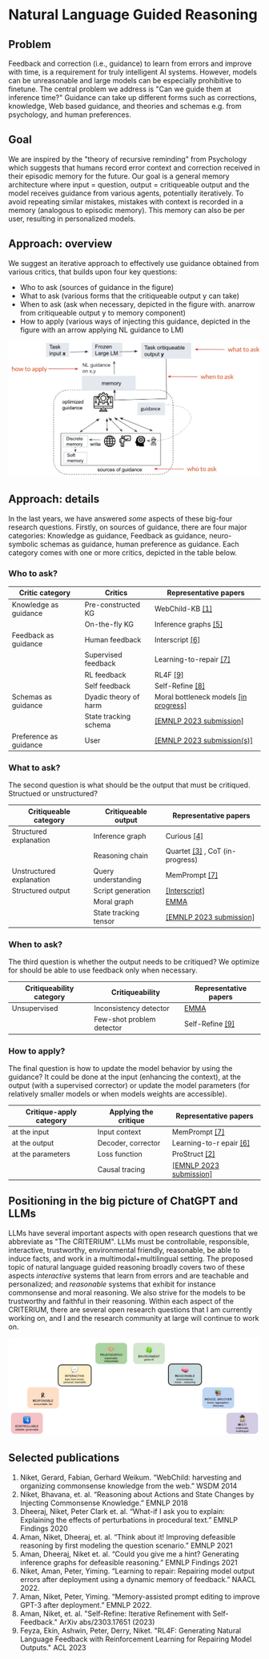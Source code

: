 # Natural Language Guided Reasoning


## Problem
Feedback and correction (i.e., guidance) to learn from errors and improve with time, is a requirement for truly intelligent AI systems. However, models can be unreasonable and large models can be especially prohibitive to finetune. The central problem we address is "Can we guide them at inference time?" Guidance can take up different forms such as corrections, knowledge, Web based guidance, and theories and schemas e.g. from psychology, and human preferences. 

## Goal
We are inspired by the "theory of recursive reminding" from Psychology which suggests that humans record error context and correction received in their episodic memory for the future. Our goal is a general memory architecture where input = question, output = critiqueable output and the model receives guidance from various agents, potentially iteratively. To avoid repeating similar mistakes, mistakes with context is recorded in a memory (analogous to episodic memory). This memory can also be per user, resulting in personalized models.

## Approach: overview
We suggest an iterative approach to effectively use guidance obtained from various critics, that builds upon four key questions:
- Who to ask (sources of guidance in the figure)
- What to ask (various forms that the critiqueable output y can take)
- When to ask (ask when necessary, depicted in the figure with. anarrow from critiqueable output y to memory component)
- How to apply (various ways of injecting this guidance, depicted in the figure with an arrow applying NL guidance to LM)


![NL Guided Reasoning](https://raw.githubusercontent.com/nikett/about/main/nl-guided-reasoning-annotated.jpg)


## Approach: details
In the last years, we have answered _some_ aspects of these big-four research questions. Firstly, on sources of guidance, there are four major categories: Knowledge as guidance, Feedback as guidance, neuro-symbolic schemas as guidance, human preference as guidance. Each category comes with one or more critics, depicted in the table below. 

### Who to ask?
|Critic category        | Critics                 | Representative papers     |
|---                    |---                      |---                        |
|Knowledge as guidance  |Pre-constructed KG       | WebChild-KB [[1]](https://www.mpi-inf.mpg.de/departments/databases-and-information-systems/research/yago-naga/commonsense/webchild)       |
|                       |On-the-fly KG            | Inference graphs [[5]](https://aclanthology.org/2021.findings-acl.456.pdf)  |
|Feedback as guidance   |Human feedback           | Interscript [[6]](https://www.semanticscholar.org/paper/Interscript%3A-A-dataset-for-interactive-learning-of-Tandon-Madaan/07d5bba7d2bc511c88eb143a926d3c297298ad15) |
|                       |Supervised feedback      | Learning-to-repair [[7]](https://aclanthology.org/2022.findings-naacl.26/)|
|                       |RL feedback              | RL4F [[9]](https://niket.tandon.info)   |
|                       |Self feedback            | Self-Refine [[8]](https://selfrefine.info/)      |
|Schemas as guidance    |Dyadic theory of harm    | Moral bottleneck models [[in progress]](https://nikett.github.io/gpt-as-participant/)     |
|                       |State tracking schema    | [[EMNLP 2023 submission]](https://arxiv.org/pdf/2305.14603.pdf)           |
|Preference as guidance |User                     | [[EMNLP 2023 submission(s)]](https://arxiv.org/pdf/2305.14929.pdf)           |



### What to ask?
The second question is what should be the output that must be critiqued. Structued or unstructured? 

|Critiqueable category    | Critiqueable output     | Representative papers  |
|---                      |---                      |---                     |
|Structured explanation   | Inference graph         | Curious [[4]](https://aclanthology.org/2021.emnlp-main.508/)  |
|                         | Reasoning chain         | Quartet [[3]](https://aclanthology.org/2020.findings-emnlp.300.pdf) , CoT (in-progress) |
|Unstructured explanation | Query understanding     | MemPrompt [[7]](https://memprompt.com) | 
|Structured output        | Script generation       | [[Interscript]](https://www.semanticscholar.org/paper/Interscript%3A-A-dataset-for-interactive-learning-of-Tandon-Madaan/07d5bba7d2bc511c88eb143a926d3c297298ad15) |
|                         | Moral graph             | [EMMA](https://github.com/nikett/emma) |
|                         | State tracking tensor   | [[EMNLP 2023 submission]](https://github.com/allenai/openpi_v2)         |




### When to ask?
The third question is whether the output needs to be critiqued? We optimize for should be able to use feedback only when necessary. 

|Critiqueability category | Critiqueability       | Representative papers |
|---                      |---                    |---                    |
|Unsupervised             | Inconsistency detector| [EMMA](https://github.com/nikett/emma)| 
|                         | Few-shot problem detector | Self-Refine [[9]](https://selfrefine.info/) |



### How to apply?
The final question is how to update the model behavior by using the guidance? It could be done at the input (enhancing the context), at the output (with a supervised corrector) or update the model parameters (for relatively smaller models or when models weights are accessible).

|Critique-apply category | Applying the critique | Representative papers  |
|---                     |---                    |---                     |
|at the input            | Input context         | MemPrompt [[7]](https://memprompt.com) | 
|at the output           | Decoder, corrector    | Learning-to-r epair [[6]](https://aclanthology.org/2022.findings-naacl.26/) |
|at the parameters       | Loss function         | ProStruct [[2]](https://aclanthology.org/D18-1006.pdf) |
|                        | Causal tracing        | [[EMNLP 2023 submission]]([https://niket.tandon.info](https://arxiv.org/pdf/2305.14956.pdf)) |


## Positioning in the big picture of ChatGPT and LLMs
LLMs have several important aspects with open research questions that we abbreviate as "The CRITERIUM". LLMs must be controllable, responsible, interactive, trustworthy, environmental friendly, reasonable, be able to induce facts, and work in a multimodal+multilingual setting. The proposed topic of natural language guided reasoning broadly covers two of these aspects *interactive* systems that learn from errors and are teachable and personalized; and *reasonable* systems that exhibit for instance commonsense and moral reasoning. We also strive for the models to be trustworthy and faithful in their reasoning. Within each aspect of the CRITERIUM, there are several open research questions that I am currently working on, and I and the research community at large will continue to work on.

![Bigger landscape](https://raw.githubusercontent.com/nikett/about/main/criterium-annotated.jpg)



## Selected publications
1. Niket, Gerard, Fabian, Gerhard Weikum. “WebChild: harvesting and organizing commonsense knowledge from the web.” WSDM 2014
2. Niket, Bhavana, et. al. “Reasoning about Actions and State Changes by Injecting Commonsense Knowledge.” EMNLP 2018
3. Dheeraj, Niket, Peter Clark et. al. “What-if I ask you to explain: Explaining the effects of perturbations in procedural text.” EMNLP Findings 2020
4. Aman, Niket, Dheeraj, et. al. “Think about it! Improving defeasible reasoning by first modeling the question scenario.” EMNLP 2021
5. Aman, Dheeraj, Niket et. al. “Could you give me a hint? Generating inference graphs for defeasible reasoning.” EMNLP Findings 2021
6. Niket, Aman, Peter, Yiming. “Learning to repair: Repairing model output errors after deployment using a dynamic memory of feedback.” NAACL 2022.
7. Aman, Niket, Peter, Yiming. “Memory-assisted prompt editing to improve GPT-3 after deployment.” EMNLP 2022.
8. Aman, Niket, et. al. "Self-Refine: Iterative Refinement with Self-Feedback." ArXiv abs/2303.17651 (2023)
9. Feyza, Ekin, Ashwin, Peter, Derry, Niket. "RL4F: Generating Natural Language Feedback with Reinforcement Learning for Repairing Model Outputs." ACL 2023

